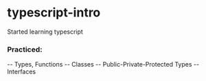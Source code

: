 # typescript-intro
Started learning typescript

### Practiced:
  -- Types, Functions
  -- Classes
  -- Public-Private-Protected Types
  -- Interfaces
